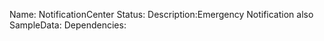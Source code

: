 Name: NotificationCenter
Status:
Description:Emergency Notification also 
SampleData:
Dependencies:

